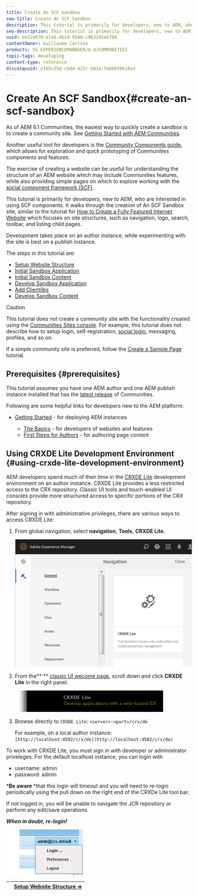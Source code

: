 ```yaml
---
title: Create An SCF Sandbox
seo-title: Create An SCF Sandbox
description: This tutorial is primarily for developers, new to AEM, who are interested in using SCF components.  It walks through the creation of An SCF Sandbox site
seo-description: This tutorial is primarily for developers, new to AEM, who are interested in using SCF components.  It walks through the creation of An SCF Sandbox site
uuid: ee52e670-e1e6-4bcd-9548-c963142e6704
contentOwner: Guillaume Carlino
products: SG_EXPERIENCEMANAGER/6.4/COMMUNITIES
topic-tags: developing
content-type: reference
discoiquuid: e1b5c25d-cbdd-421c-b81a-feb6039610a3
---
```


# Create An SCF Sandbox{#create-an-scf-sandbox}

As of AEM 6.1 Communities, the easiest way to quickly create a sandbox is to create a community site. See [Getting Started with AEM Communities](/help/communities/getting-started.md).

Another useful tool for developers is the [Community Components guide](/help/communities/components-guide.md), which allows for exploration and quick prototyping of Communities components and features.

The exercise of creating a website can be useful for understanding the structure of an AEM website which may include Communities features, while also providing simple pages on which to explore working with the [social component framework (SCF)](/help/communities/scf.md).

This tutorial is primarily for developers, new to AEM, who are interested in using SCF components. It walks through the creation of An SCF Sandbox site, similar to the tutorial for [How to Create a Fully Featured Internet Website](/help/sites-developing/website.md) which focuses on site structures, such as navigation, logo, search, toolbar, and listing child pages.

Development takes place on an author instance, while experimenting with the site is best on a publish instance.

The steps in this tutorial are:

* [Setup Website Structure](/help/communities/setup-website.md)
* [Initial Sandbox Application](/help/communities/initial-app.md)
* [Initial Sandbox Content](/help/communities/initial-content.md)
* [Develop Sandbox Application](/help/communities/develop-app.md)
* [Add Clientlibs](/help/communities/add-clientlibs.md)
* [Develop Sandbox Content](/help/communities/develop-content.md)

>[!CAUTION]
>
>This tutorial does not create a community site with the functionality created using the [Communities Sites console](/help/communities/sites-console.md). For example, this tutorial does not describe how to setup login, self-registration, [social login](/help/communities/social-login.md), messaging, profiles, and so on.
>
>If a simple community site is preferred, follow the [Create a Sample Page](/help/communities/create-sample-page.md) tutorial.

## Prerequisites {#prerequisites}

This tutorial assumes you have one AEM author and one AEM publish instance installed that has the [latest release](/help/communities/deploy-communities.md#latest-releases) of Communities.

Following are some helpful links for developers new to the AEM platform:

* [Getting Started](/help/sites-deploying/deploy.md#getting-started) - for deploying AEM instances

    * [The Basics](/help/sites-developing/the-basics.md) - for developers of websites and features
    * [First Steps for Authors](/help/sites-authoring/first-steps.md) - for authoring page content

## Using CRXDE Lite Development Environment {#using-crxde-lite-development-environment}

AEM developers spend much of their time in the [CRXDE Lite](/help/sites-developing/developing-with-crxde-lite.md) development environment on an author instance. CRXDE Lite provides a less restricted access to the CRX repository. Classic UI tools and touch-enabled UI consoles provide more structured access to specific portions of the CRX repository.

After signing in with administrative privileges, there are various ways to access CRXDE Lite:

1. From global navigation, select **navigation**, **Tools**, **CRXDE Lite**.

   ![](assets/chlimage_1-350.png)

1. From the** ** [classic UI wecome page](http://localhost:4502/welcome.html), scroll down and click **CRXDE Lite** in the right panel.

   ![](assets/chlimage_1-351.png)

1. Browse directly to `CRXDE Lite`: `<server>:<port>/crx/de`

   For example, on a local author instance: ` [http://localhost:4502/crx/de](http://localhost:4502/crx/de)`

To work with CRXDE Lite, you must sign in with developer or administrator priveleges. For the default localhost instance, you can login with

* username: admin
* password: admin

***Be aware** *that this login will timeout and you will need to re-login periodically using the pull down on the right end of the CRXDe Lite tool bar.

If not logged in, you will be unable to navigate the JCR repository or perform any edit/save operations.

***When in doubt, re-login!***

![](assets/chlimage_1-352.png) 

|   |**[Setup Website Structure ⇒](/help/communities/setup-website.md)** |
|---|---|

